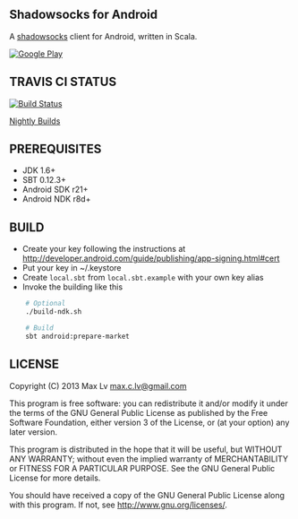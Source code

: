 ## Shadowsocks for Android

A [shadowsocks](http://shadowsocks.org) client for Android, written in Scala.

[![Google Play](http://www.android.com/images/brand/get_it_on_play_logo_large.png)](https://play.google.com/store/apps/details?id=com.github.shadowsocks)

## TRAVIS CI STATUS

[![Build Status](https://secure.travis-ci.org/shadowsocks/shadowsocks-android.png)](http://travis-ci.org/shadowsocks/shadowsocks-android)

[Nightly Builds](http://buildbot.sinaapp.com)

## PREREQUISITES

* JDK 1.6+
* SBT 0.12.3+
* Android SDK r21+
* Android NDK r8d+

## BUILD

* Create your key following the instructions at http://developer.android.com/guide/publishing/app-signing.html#cert
* Put your key in ~/.keystore
* Create `local.sbt` from `local.sbt.example` with your own key alias
* Invoke the building like this

```bash
    # Optional
    ./build-ndk.sh

    # Build
    sbt android:prepare-market
```

## LICENSE

Copyright (C) 2013 Max Lv <max.c.lv@gmail.com>

This program is free software: you can redistribute it and/or modify
it under the terms of the GNU General Public License as published by
the Free Software Foundation, either version 3 of the License, or
(at your option) any later version.

This program is distributed in the hope that it will be useful,
but WITHOUT ANY WARRANTY; without even the implied warranty of
MERCHANTABILITY or FITNESS FOR A PARTICULAR PURPOSE.  See the
GNU General Public License for more details.

You should have received a copy of the GNU General Public License
along with this program. If not, see <http://www.gnu.org/licenses/>.
